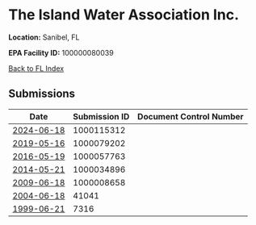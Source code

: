 # The Island Water Association Inc.

**Location:** Sanibel, FL

**EPA Facility ID:** 100000080039

[Back to FL Index](../../index.md)

## Submissions

| Date | Submission ID | Document Control Number |
|------|--------------|-------------------------|
| [2024-06-18](submissions/1000115312.md) | 1000115312 |  |
| [2019-05-16](submissions/1000079202.md) | 1000079202 |  |
| [2016-05-19](submissions/1000057763.md) | 1000057763 |  |
| [2014-05-21](submissions/1000034896.md) | 1000034896 |  |
| [2009-06-18](submissions/1000008658.md) | 1000008658 |  |
| [2004-06-18](submissions/41041.md) | 41041 |  |
| [1999-06-21](submissions/7316.md) | 7316 |  |
